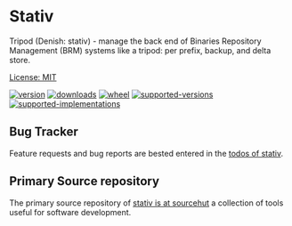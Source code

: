 # Stativ

Tripod (Denish: stativ) - manage the back end of Binaries Repository Management (BRM) systems like a tripod: per prefix, backup, and delta store.

[License: MIT](https://git.sr.ht/~sthagen/stativ/tree/default/item/LICENSE)

[![version](https://img.shields.io/pypi/v/stativ.svg?style=flat)](https://pypi.python.org/pypi/stativ/)
[![downloads](https://img.shields.io/pypi/dm/stativ.svg?style=flat)](https://pypi.python.org/pypi/stativ/)
[![wheel](https://img.shields.io/pypi/wheel/stativ.svg?style=flat)](https://pypi.python.org/pypi/stativ/)
[![supported-versions](https://img.shields.io/pypi/pyversions/stativ.svg?style=flat)](https://pypi.python.org/pypi/stativ/)
[![supported-implementations](https://img.shields.io/pypi/implementation/stativ.svg?style=flat)](https://pypi.python.org/pypi/stativ/)

## Bug Tracker

Feature requests and bug reports are bested entered in the [todos of stativ](https://todo.sr.ht/~sthagen/stativ).
## Primary Source repository

The primary source repository of [stativ is at sourcehut](https://git.sr.ht/~sthagen/stativ)
a collection of tools useful for software development.
